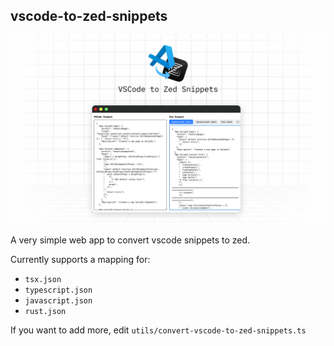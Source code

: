 ## vscode-to-zed-snippets

![vscode-to-zed-snippets-icon](banner.png)

A very simple web app to convert vscode snippets to zed.

Currently supports a mapping for:

- `tsx.json`
- `typescript.json`
- `javascript.json`
- `rust.json`

If you want to add more, edit `utils/convert-vscode-to-zed-snippets.ts`
